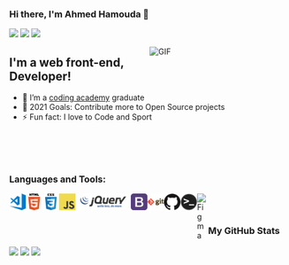 ### Hi there, I'm Ahmed Hamouda 👋
<p align="left">
    <a href="https://www.linkedin.com/in/ahmed-hamouda-05054820a"><img src="https://img.shields.io/badge/linkedin-%230177B5?style=flat&logo=linkedin&logoColor=white"/></a>
    <a href="https://www.facebook.com/ahmedhamouda9797"><img src="https://img.shields.io/badge/facebook-%230177B5?style=flat&logo=facebook&logoColor=white"/></a>
    <a href="https://codepen.io/Ahmed-adel97"><img src="https://img.shields.io/badge/codepen-%23000?style=flat&logo=codepen&logoColor=white"/></a>
  </p>

<img align="right" alt="GIF" src="https://raw.githubusercontent.com/rahul-jha98/rahul-jha98/main/techstack.gif" width="250px"/>

## I'm a web front-end, Developer!
- 🔭 I’m a [coding academy](https://gazaskygeeks.com/code/) graduate
- 🥅 2021 Goals: Contribute more to Open Source projects
- ⚡ Fun fact: I love to Code and Sport

<br>
<br>
<br>

### Languages and Tools:
<img align="left" title="Visual Studio Code" alt="Visual Studio Code" width="30px" src="https://raw.githubusercontent.com/github/explore/80688e429a7d4ef2fca1e82350fe8e3517d3494d/topics/visual-studio-code/visual-studio-code.png" />
<img align="left" title="HTML5" alt="HTML5" width="30px" src="https://raw.githubusercontent.com/github/explore/80688e429a7d4ef2fca1e82350fe8e3517d3494d/topics/html/html.png" />
<img align="left" title="CSS3" alt="CSS3" width="30px" src="https://raw.githubusercontent.com/github/explore/80688e429a7d4ef2fca1e82350fe8e3517d3494d/topics/css/css.png" />
<img align="left" title="JavaScript" alt="JavaScript" width="30px" src="https://raw.githubusercontent.com/github/explore/80688e429a7d4ef2fca1e82350fe8e3517d3494d/topics/javascript/javascript.png" />
<!-- <img align="left" alt="React" width="30px" src="https://raw.githubusercontent.com/github/explore/80688e429a7d4ef2fca1e82350fe8e3517d3494d/topics/react/react.png" /> -->
<img align="left" title="jQuery" alt="jQuery" width="100px" src="./jquery .png" />
<img align="left" title="Bootstrap" alt="Bootstrap" width="30px" src="https://raw.githubusercontent.com/github/explore/80688e429a7d4ef2fca1e82350fe8e3517d3494d/topics/bootstrap/bootstrap.png" />
<img align="left" title="Git" alt="Git" width="30px"src="https://raw.githubusercontent.com/github/explore/80688e429a7d4ef2fca1e82350fe8e3517d3494d/topics/git/git.png" />
<img align="left" title="GitHub" alt="GitHub" width="30px" src="https://raw.githubusercontent.com/github/explore/78df643247d429f6cc873026c0622819ad797942/topics/github/github.png" />
<img align="left" title="Terminal" alt="Terminal" width="30px" src="https://raw.githubusercontent.com/github/explore/80688e429a7d4ef2fca1e82350fe8e3517d3494d/topics/terminal/terminal.png" />
<img align="left" title="Figma" alt="Figma" width="20px" src="https://upload.wikimedia.org/wikipedia/commons/thumb/3/33/Figma-logo.svg/220px-Figma-logo.svg.png" />

<br />

<br />

### My GitHub Stats

<img align="center" src="https://github-readme-stats.vercel.app/api?&username=ahmedhamouda2&count_private=true&show_icons=true&include_all_commits=true&cache_seconds=1800"/>
<img align="center" src="https://github-readme-stats.vercel.app/api/top-langs/?username=ahmedhamouda2&hide_title=true&langs_count=4" /> </a>
<img align="center" src="https://wakatime.com/share/@ahmedhamouda2/9f6b515b-5052-4cdb-a498-e60308fdbaf1.svg" height="450"/>


